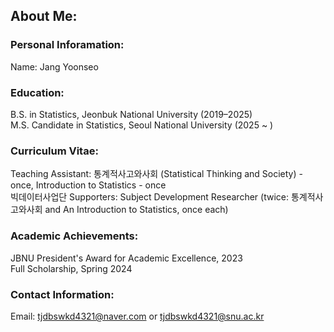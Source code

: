 ## About Me:

### **Personal Inforamation**:
Name: Jang Yoonseo

### **Education**:
B.S. in Statistics, Jeonbuk National University (2019–2025)\
M.S. Candidate in Statistics, Seoul National University (2025 ~ )

### **Curriculum Vitae**:
Teaching Assistant: 통계적사고와사회 (Statistical Thinking and Society) - once, Introduction to Statistics - once\
빅데이터사업단 Supporters: Subject Development Researcher (twice: 통계적사고와사회 and An Introduction to Statistics, once each)

### **Academic Achievements**:
JBNU President's Award for Academic Excellence, 2023\
Full Scholarship, Spring 2024

### **Contact Information**:
Email: tjdbswkd4321@naver.com or tjdbswkd4321@snu.ac.kr
